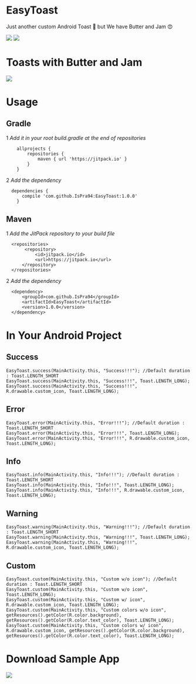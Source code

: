 # EasyToast
Just another custom Android Toast 🍞 but We have Butter and Jam 😍

[![](https://jitpack.io/v/IsPra94/EasyToast.svg)](https://jitpack.io/#IsPra94/EasyToast)
<a href="http://www.methodscount.com/?lib=com.github.IsPra94%3AEasyToast%3A1.0.0"><img src="https://img.shields.io/badge/Size-29 KB-e91e63.svg"/></a>

# Toasts with Butter and Jam

![](http://i63.tinypic.com/2nrbyr.png)

# Usage

## Gradle
      
1 *Add it in your root build.gradle at the end of repositories*

	    allprojects {
		    repositories {
			    maven { url 'https://jitpack.io' }
		    }
	    }
  
  2 *Add the dependency*
  
  	  dependencies {
	      compile 'com.github.IsPra94:EasyToast:1.0.0'
	    }

  
## Maven

1 *Add the JitPack repository to your build file*

	  <repositories>
		   <repository>
		       <id>jitpack.io</id>
		       <url>https://jitpack.io</url>
		  </repository>
	  </repositories>
  
 2 *Add the dependency*
 
 	  <dependency>
	      <groupId>com.github.IsPra94</groupId>
	      <artifactId>EasyToast</artifactId>
	      <version>1.0.0</version>
	  </dependency>

# In Your Android Project

 ## Success
 
    EasyToast.success(MainActivity.this, "Success!!!"); //Default duration : Toast.LENGTH_SHORT
    EasyToast.success(MainActivity.this, "Success!!!", Toast.LENGTH_LONG);
    EasyToast.success(MainActivity.this, "Success!!!", R.drawable.custom_icon, Toast.LENGTH_LONG);
    
 ## Error
 
    EasyToast.error(MainActivity.this, "Error!!!"); //Default duration : Toast.LENGTH_SHORT
    EasyToast.error(MainActivity.this, "Error!!!", Toast.LENGTH_LONG);
    EasyToast.error(MainActivity.this, "Error!!!", R.drawable.custom_icon, Toast.LENGTH_LONG);
    
 ## Info
 
    EasyToast.info(MainActivity.this, "Info!!!"); //Default duration : Toast.LENGTH_SHORT
    EasyToast.info(MainActivity.this, "Info!!!", Toast.LENGTH_LONG);
    EasyToast.info(MainActivity.this, "Info!!!", R.drawable.custom_icon, Toast.LENGTH_LONG);
    
 ## Warning
 
    EasyToast.warning(MainActivity.this, "Warning!!!"); //Default duration : Toast.LENGTH_SHORT
    EasyToast.warning(MainActivity.this, "Warning!!!", Toast.LENGTH_LONG);
    EasyToast.warning(MainActivity.this, "Warning!!!", R.drawable.custom_icon, Toast.LENGTH_LONG);
    
 ## Custom
 
    EasyToast.custom(MainActivity.this, "Custom w/o icon"); //Default duration : Toast.LENGTH_SHORT
    EasyToast.custom(MainActivity.this, "Custom w/o icon", Toast.LENGTH_LONG);
    EasyToast.custom(MainActivity.this, "Custom w/ icon", R.drawable.custom_icon, Toast.LENGTH_LONG);
    EasyToast.custom(MainActivity.this, "Custom colors w/o icon", getResources().getColor(R.color.background), getResources().getColor(R.color.text_color), Toast.LENGTH_LONG);
    EasyToast.custom(MainActivity.this, "Custom colors w/ icon", R.drawable.custom_icon, getResources().getColor(R.color.background), getResources().getColor(R.color.text_color), Toast.LENGTH_LONG);
 
 # Download Sample App
 
 [![](https://www.apkbc.com/wp-content/uploads/2017/06/download-apk-button.png)](https://github.com/IsPra94/EasyToast/blob/master/EasyToastSample.apk?raw=true)
    

